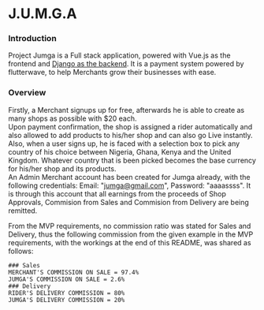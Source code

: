 # J.U.M.G.A

### Introduction
Project Jumga is a Full stack application, powered with Vue.js as the frontend and [Django as the backend](https://github.com/kingkenway/jumga/).
It is a payment system powered by flutterwave, to help Merchants grow their businesses with ease.

### Overview
Firstly, a Merchant signups up for free, afterwards he is able to create as many shops as possible with $20 each.  
Upon payment confirmation, the shop is assigned a rider automatically and also allowed to add products to his/her shop and can also go Live instantly.
Also, when a user signs up, he is faced with a selection box to pick any country of his choice between Nigeria, Ghana, Kenya and the United Kingdom.
Whatever country that is been picked becomes the base currency for his/her shop and its products.  
An Admin Merchant account has been created for Jumga already, with the following credentials: Email: "jumga@gmail.com", Password: "aaaassss".
It is through this account that all earnings from the proceeds of Shop Approvals, Commision from Sales and Commision from Delivery are being remitted.  
  
From the MVP requirements, no commission ratio was stated for Sales and Delivery, thus the following commission from the given example in the MVP requirements, with the workings at the end of this README, was shared as follows:  

```
### Sales
MERCHANT'S COMMISSION ON SALE = 97.4%  
JUMGA'S COMMISSION ON SALE = 2.6%  
### Delivery
RIDER'S DELIVERY COMMISSION = 80%  
JUMGA'S DELIVERY COMMISSION = 20%  
```
